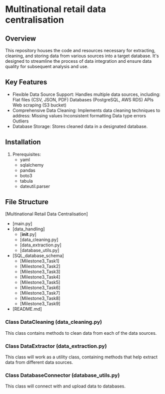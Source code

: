 # Multinational retail data centralisation

## Overview

This repository houses the code and resources necessary for extracting, cleaning, and storing data from various sources into a target database. It's designed to streamline the process of data integration and ensure data quality for subsequent analysis and use.

## Key Features

- Flexible Data Source Support: Handles multiple data sources, including:
    Flat files (CSV, JSON, PDF)
    Databases (PostgreSQL, AWS RDS)
    APIs
    Web scraping (S3 bucket)
- Comprehensive Data Cleaning: Implements data cleaning techniques to address:
    Missing values
    Inconsistent formatting
    Data type errors
    Outliers
- Database Storage: Stores cleaned data in a designated database.

## Installation

1. Prerequisites:
    - yaml
    - sqlalchemy
    - pandas
    - boto3
    - tabula
    - dateutil.parser


## File Structure

[Multinational Retail Data Centralisation]

- [main.py]
- [data_handling]
   - [__init__.py]
   - [data_cleaning.py]
   - [data_extraction.py]
   - [database_utils.py]
- [SQL_database_schema]
   - [Milestone3_Task1]
   - [Milestone3_Task2]
   - [Milestone3_Task3]
   - [Milestone3_Task4]
   - [Milestone3_Task5]
   - [Milestone3_Task6]
   - [Milestone3_Task7]
   - [Milestone3_Task8] 
   - [Milestone3_Task9]  
- [README.md]

### Class DataCleaning (data_cleaning.py)
This class contains methods to clean data from each of the data sources.

### Class DataExtractor (data_extraction.py)
This class will work as a utility class, containing methods that help extract data from different data sources.

### Class DatabaseConnector (database_utils.py)
This class will connect with and upload data to databases.
